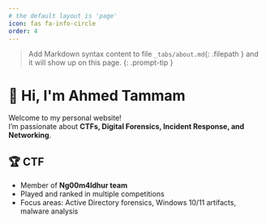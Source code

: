 ```yaml
---
# the default layout is 'page'
icon: fas fa-info-circle
order: 4
---
```


> Add Markdown syntax content to file `_tabs/about.md`{: .filepath } and it will show up on this page.
{: .prompt-tip }
>
> 
# 👋 Hi, I'm Ahmed Tammam

Welcome to my personal website!  
I’m passionate about **CTFs, Digital Forensics, Incident Response, and Networking**.

## 🏆 CTF
- Member of **Ng00m4ldhur team**
- Played and ranked in multiple competitions
- Focus areas: Active Directory forensics, Windows 10/11 artifacts, malware analysis
